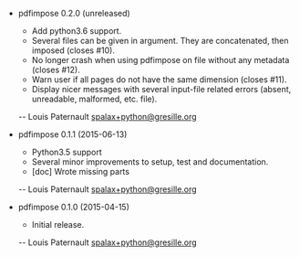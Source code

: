 * pdfimpose 0.2.0 (unreleased)

    * Add python3.6 support.
    * Several files can be given in argument. They are concatenated, then imposed (closes #10).
    * No longer crash when using pdfimpose on file without any metadata (closes #12).
    * Warn user if all pages do not have the same dimension (closes #11).
    * Display nicer messages with several input-file related errors (absent, unreadable, malformed, etc. file).

    -- Louis Paternault <spalax+python@gresille.org>

* pdfimpose 0.1.1 (2015-06-13)

    * Python3.5 support
    * Several minor improvements to setup, test and documentation.
    * [doc] Wrote missing parts

    -- Louis Paternault <spalax+python@gresille.org>

* pdfimpose 0.1.0 (2015-04-15)

    * Initial release.

    -- Louis Paternault <spalax+python@gresille.org>
